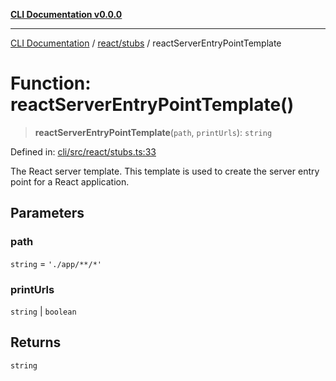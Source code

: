 [**CLI Documentation v0.0.0**](../../../README.md)

***

[CLI Documentation](../../../modules.md) / [react/stubs](../README.md) / reactServerEntryPointTemplate

# Function: reactServerEntryPointTemplate()

> **reactServerEntryPointTemplate**(`path`, `printUrls`): `string`

Defined in: [cli/src/react/stubs.ts:33](https://github.com/stonemjs/cli/blob/9e518a2b8256b5ebc9e0e69a80ac84eb1fb59bf9/src/react/stubs.ts#L33)

The React server template.
This template is used to create the server entry point for a React application.

## Parameters

### path

`string` = `'./app/**/*'`

### printUrls

`string` | `boolean`

## Returns

`string`
